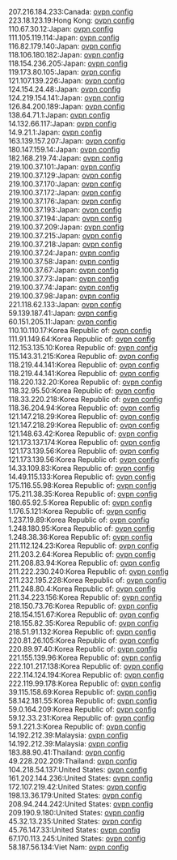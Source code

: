 207.216.184.233:Canada: [ovpn config](vpn/207_216_184_233.ovpn)  
223.18.123.19:Hong Kong: [ovpn config](vpn/223_18_123_19.ovpn)  
110.67.30.12:Japan: [ovpn config](vpn/110_67_30_12.ovpn)  
111.105.119.114:Japan: [ovpn config](vpn/111_105_119_114.ovpn)  
116.82.179.140:Japan: [ovpn config](vpn/116_82_179_140.ovpn)  
118.106.180.182:Japan: [ovpn config](vpn/118_106_180_182.ovpn)  
118.154.236.205:Japan: [ovpn config](vpn/118_154_236_205.ovpn)  
119.173.80.105:Japan: [ovpn config](vpn/119_173_80_105.ovpn)  
121.107.139.226:Japan: [ovpn config](vpn/121_107_139_226.ovpn)  
124.154.24.48:Japan: [ovpn config](vpn/124_154_24_48.ovpn)  
124.219.154.141:Japan: [ovpn config](vpn/124_219_154_141.ovpn)  
126.84.200.189:Japan: [ovpn config](vpn/126_84_200_189.ovpn)  
138.64.71.1:Japan: [ovpn config](vpn/138_64_71_1.ovpn)  
14.132.66.117:Japan: [ovpn config](vpn/14_132_66_117.ovpn)  
14.9.21.1:Japan: [ovpn config](vpn/14_9_21_1.ovpn)  
163.139.157.207:Japan: [ovpn config](vpn/163_139_157_207.ovpn)  
180.147.159.14:Japan: [ovpn config](vpn/180_147_159_14.ovpn)  
182.168.219.74:Japan: [ovpn config](vpn/182_168_219_74.ovpn)  
219.100.37.101:Japan: [ovpn config](vpn/219_100_37_101.ovpn)  
219.100.37.129:Japan: [ovpn config](vpn/219_100_37_129.ovpn)  
219.100.37.170:Japan: [ovpn config](vpn/219_100_37_170.ovpn)  
219.100.37.172:Japan: [ovpn config](vpn/219_100_37_172.ovpn)  
219.100.37.176:Japan: [ovpn config](vpn/219_100_37_176.ovpn)  
219.100.37.193:Japan: [ovpn config](vpn/219_100_37_193.ovpn)  
219.100.37.194:Japan: [ovpn config](vpn/219_100_37_194.ovpn)  
219.100.37.209:Japan: [ovpn config](vpn/219_100_37_209.ovpn)  
219.100.37.215:Japan: [ovpn config](vpn/219_100_37_215.ovpn)  
219.100.37.218:Japan: [ovpn config](vpn/219_100_37_218.ovpn)  
219.100.37.24:Japan: [ovpn config](vpn/219_100_37_24.ovpn)  
219.100.37.58:Japan: [ovpn config](vpn/219_100_37_58.ovpn)  
219.100.37.67:Japan: [ovpn config](vpn/219_100_37_67.ovpn)  
219.100.37.73:Japan: [ovpn config](vpn/219_100_37_73.ovpn)  
219.100.37.74:Japan: [ovpn config](vpn/219_100_37_74.ovpn)  
219.100.37.98:Japan: [ovpn config](vpn/219_100_37_98.ovpn)  
221.118.62.133:Japan: [ovpn config](vpn/221_118_62_133.ovpn)  
59.139.187.41:Japan: [ovpn config](vpn/59_139_187_41.ovpn)  
60.151.205.11:Japan: [ovpn config](vpn/60_151_205_11.ovpn)  
110.10.110.17:Korea Republic of: [ovpn config](vpn/110_10_110_17.ovpn)  
111.91.149.64:Korea Republic of: [ovpn config](vpn/111_91_149_64.ovpn)  
112.153.135.10:Korea Republic of: [ovpn config](vpn/112_153_135_10.ovpn)  
115.143.31.215:Korea Republic of: [ovpn config](vpn/115_143_31_215.ovpn)  
118.219.44.141:Korea Republic of: [ovpn config](vpn/118_219_44_141.ovpn)  
118.219.44.141:Korea Republic of: [ovpn config](vpn/118_219_44_141.ovpn)  
118.220.132.20:Korea Republic of: [ovpn config](vpn/118_220_132_20.ovpn)  
118.32.95.50:Korea Republic of: [ovpn config](vpn/118_32_95_50.ovpn)  
118.33.220.218:Korea Republic of: [ovpn config](vpn/118_33_220_218.ovpn)  
118.36.204.94:Korea Republic of: [ovpn config](vpn/118_36_204_94.ovpn)  
121.147.218.29:Korea Republic of: [ovpn config](vpn/121_147_218_29.ovpn)  
121.147.218.29:Korea Republic of: [ovpn config](vpn/121_147_218_29.ovpn)  
121.148.63.42:Korea Republic of: [ovpn config](vpn/121_148_63_42.ovpn)  
121.173.137.174:Korea Republic of: [ovpn config](vpn/121_173_137_174.ovpn)  
121.173.139.56:Korea Republic of: [ovpn config](vpn/121_173_139_56.ovpn)  
121.173.139.56:Korea Republic of: [ovpn config](vpn/121_173_139_56.ovpn)  
14.33.109.83:Korea Republic of: [ovpn config](vpn/14_33_109_83.ovpn)  
14.49.115.133:Korea Republic of: [ovpn config](vpn/14_49_115_133.ovpn)  
175.116.55.98:Korea Republic of: [ovpn config](vpn/175_116_55_98.ovpn)  
175.211.38.35:Korea Republic of: [ovpn config](vpn/175_211_38_35.ovpn)  
180.65.92.5:Korea Republic of: [ovpn config](vpn/180_65_92_5.ovpn)  
1.176.5.121:Korea Republic of: [ovpn config](vpn/1_176_5_121.ovpn)  
1.237.19.89:Korea Republic of: [ovpn config](vpn/1_237_19_89.ovpn)  
1.248.180.95:Korea Republic of: [ovpn config](vpn/1_248_180_95.ovpn)  
1.248.38.36:Korea Republic of: [ovpn config](vpn/1_248_38_36.ovpn)  
211.112.124.23:Korea Republic of: [ovpn config](vpn/211_112_124_23.ovpn)  
211.203.2.64:Korea Republic of: [ovpn config](vpn/211_203_2_64.ovpn)  
211.208.83.94:Korea Republic of: [ovpn config](vpn/211_208_83_94.ovpn)  
211.222.230.240:Korea Republic of: [ovpn config](vpn/211_222_230_240.ovpn)  
211.232.195.228:Korea Republic of: [ovpn config](vpn/211_232_195_228.ovpn)  
211.248.80.4:Korea Republic of: [ovpn config](vpn/211_248_80_4.ovpn)  
211.34.223.156:Korea Republic of: [ovpn config](vpn/211_34_223_156.ovpn)  
218.150.73.76:Korea Republic of: [ovpn config](vpn/218_150_73_76.ovpn)  
218.154.151.67:Korea Republic of: [ovpn config](vpn/218_154_151_67.ovpn)  
218.155.82.35:Korea Republic of: [ovpn config](vpn/218_155_82_35.ovpn)  
218.51.91.132:Korea Republic of: [ovpn config](vpn/218_51_91_132.ovpn)  
220.81.26.105:Korea Republic of: [ovpn config](vpn/220_81_26_105.ovpn)  
220.89.97.40:Korea Republic of: [ovpn config](vpn/220_89_97_40.ovpn)  
221.155.139.96:Korea Republic of: [ovpn config](vpn/221_155_139_96.ovpn)  
222.101.217.138:Korea Republic of: [ovpn config](vpn/222_101_217_138.ovpn)  
222.114.124.194:Korea Republic of: [ovpn config](vpn/222_114_124_194.ovpn)  
222.119.99.178:Korea Republic of: [ovpn config](vpn/222_119_99_178.ovpn)  
39.115.158.69:Korea Republic of: [ovpn config](vpn/39_115_158_69.ovpn)  
58.142.181.55:Korea Republic of: [ovpn config](vpn/58_142_181_55.ovpn)  
59.0.164.209:Korea Republic of: [ovpn config](vpn/59_0_164_209.ovpn)  
59.12.33.231:Korea Republic of: [ovpn config](vpn/59_12_33_231.ovpn)  
59.1.221.3:Korea Republic of: [ovpn config](vpn/59_1_221_3.ovpn)  
14.192.212.39:Malaysia: [ovpn config](vpn/14_192_212_39.ovpn)  
14.192.212.39:Malaysia: [ovpn config](vpn/14_192_212_39.ovpn)  
183.88.90.41:Thailand: [ovpn config](vpn/183_88_90_41.ovpn)  
49.228.202.209:Thailand: [ovpn config](vpn/49_228_202_209.ovpn)  
104.218.54.137:United States: [ovpn config](vpn/104_218_54_137.ovpn)  
161.202.144.236:United States: [ovpn config](vpn/161_202_144_236.ovpn)  
172.107.219.42:United States: [ovpn config](vpn/172_107_219_42.ovpn)  
198.13.36.179:United States: [ovpn config](vpn/198_13_36_179.ovpn)  
208.94.244.242:United States: [ovpn config](vpn/208_94_244_242.ovpn)  
209.190.9.180:United States: [ovpn config](vpn/209_190_9_180.ovpn)  
45.32.13.235:United States: [ovpn config](vpn/45_32_13_235.ovpn)  
45.76.147.33:United States: [ovpn config](vpn/45_76_147_33.ovpn)  
67.170.113.245:United States: [ovpn config](vpn/67_170_113_245.ovpn)  
58.187.56.134:Viet Nam: [ovpn config](vpn/58_187_56_134.ovpn)  
